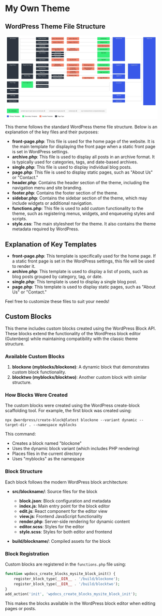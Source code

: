 # My Own Theme

## WordPress Theme File Structure

![Template Hierarchy](template-hierarchy-scaled.webp)

This theme follows the standard WordPress theme file structure. Below is an explanation of the key files and their purposes:

- **front-page.php**: This file is used for the home page of the website. It is the main template for displaying the front page when a static front page is set in WordPress settings.
- **archive.php**: This file is used to display all posts in an archive format. It is typically used for categories, tags, and date-based archives.
- **single.php**: This file is used to display individual blog posts.
- **page.php**: This file is used to display static pages, such as "About Us" or "Contact."
- **header.php**: Contains the header section of the theme, including the navigation menu and site branding.
- **footer.php**: Contains the footer section of the theme.
- **sidebar.php**: Contains the sidebar section of the theme, which may include widgets or additional navigation.
- **functions.php**: This file is used to add custom functionality to the theme, such as registering menus, widgets, and enqueueing styles and scripts.
- **style.css**: The main stylesheet for the theme. It also contains the theme metadata required by WordPress.

## Explanation of Key Templates

- **front-page.php**: This template is specifically used for the home page. If a static front page is set in the WordPress settings, this file will be used to render it.
- **archive.php**: This template is used to display a list of posts, such as blog posts grouped by category, tag, or date.
- **single.php**: This template is used to display a single blog post.
- **page.php**: This template is used to display static pages, such as "About Us" or "Contact."

Feel free to customize these files to suit your needs!

## Custom Blocks

This theme includes custom blocks created using the WordPress Block API. These blocks extend the functionality of the WordPress block editor (Gutenberg) while maintaining compatibility with the classic theme structure.

### Available Custom Blocks

1. **blockone (myblocks/blockone)**: A dynamic block that demonstrates custom block functionality.
2. **blocktwo (myblocks/blocktwo)**: Another custom block with similar structure.

### How Blocks Were Created

The custom blocks were created using the WordPress create-block scaffolding tool. For example, the first block was created using:

```
npx @wordpress/create-block@latest blockone --variant dynamic --target-dir . --namespace myblocks
```

This command:

- Creates a block named "blockone"
- Uses the dynamic block variant (which includes PHP rendering)
- Places files in the current directory
- Uses "myblocks" as the namespace

### Block Structure

Each block follows the modern WordPress block architecture:

- **src/blockname/**: Source files for the block

  - **block.json**: Block configuration and metadata
  - **index.js**: Main entry point for the block editor
  - **edit.js**: React component for the editor view
  - **view.js**: Frontend JavaScript functionality
  - **render.php**: Server-side rendering for dynamic content
  - **editor.scss**: Styles for the editor
  - **style.scss**: Styles for both editor and frontend

- **build/blockname/**: Compiled assets for the block

### Block Registration

Custom blocks are registered in the `functions.php` file using:

```php
function wpdocs_create_blocks_mysite_block_init() {
    register_block_type(__DIR__ . '/build/blockone');
    register_block_type(__DIR__ . '/build/blocktwo');
}
add_action('init', 'wpdocs_create_blocks_mysite_block_init');
```

This makes the blocks available in the WordPress block editor when editing pages or posts.

